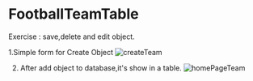 # FootballTeamTable
Exercise : save,delete and edit object.
  
  
  1.Simple form for Create Object
![createTeam](https://user-images.githubusercontent.com/82029922/136062502-2e1d9b3b-a586-4972-a151-d711f3101837.jpg)


  2. After add object to database,it's show in a table.
![homePageTeam](https://user-images.githubusercontent.com/82029922/136062541-447c0813-03da-49fe-8bf1-3f13a2c06d47.jpg)


